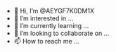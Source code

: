 - 👋 Hi, I’m @AEYGF7K0DM1X
- 👀 I’m interested in ...
- 🌱 I’m currently learning ...
- 💞️ I’m looking to collaborate on ...
- 📫 How to reach me ...

<!---
AEYGF7K0DM1X/AEYGF7K0DM1X is a ✨ special ✨ repository because its `README.md` (this file) appears on your GitHub profile.
You can click the Preview link to take a look at your changes.
--->
